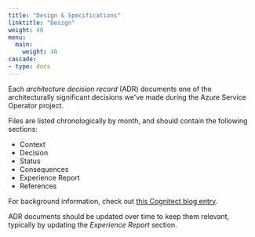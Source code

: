 ```yaml
---
title: "Design & Specifications"
linktitle: "Design"
weight: 40
menu:
  main:
    weight: 40
cascade:
- type: docs
---
```


Each *architecture decision record* (ADR) documents one of the architecturally significant decisions we've made during the Azure Service Operator project.

Files are listed chronologically by month, and should contain the following sections:

* Context
* Decision
* Status
* Consequences
* Experience Report
* References

For background information, check out [this Cognitect blog entry](https://www.cognitect.com/blog/2011/11/15/documenting-architecture-decisions).

ADR documents should be updated over time to keep them relevant, typically by updating the *Experience Report* section.
